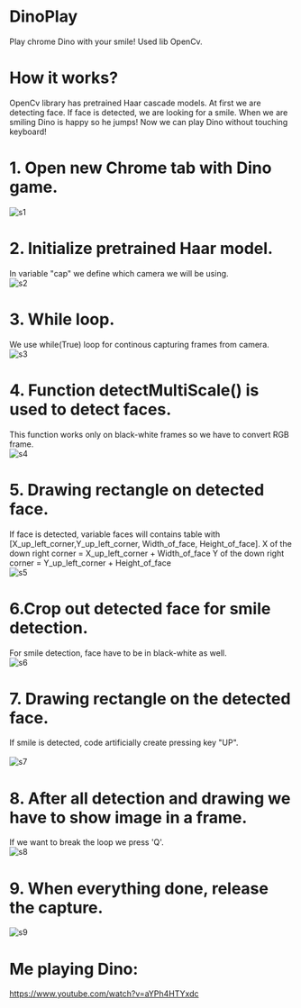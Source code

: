 # DinoPlay
Play chrome Dino with your smile! Used lib OpenCv.

# How it works?
OpenCv library has pretrained Haar cascade models. At first we are detecting face. If face is detected, we are looking for a smile.
When we are smiling Dino is happy so he jumps! Now we can play Dino without touching keyboard!

# 1. Open new Chrome tab with Dino game.
![s1](https://user-images.githubusercontent.com/69935274/101422420-f183f780-38f6-11eb-8079-be2bb4d9c847.png)

# 2. Initialize pretrained Haar model.
In variable "cap" we define which camera we will be using. <br>
![s2](https://user-images.githubusercontent.com/69935274/101422441-ff397d00-38f6-11eb-86dd-0be6bbae4b97.png)

# 3. While loop.
We use while(True) loop for continous capturing frames from camera. <br>
![s3](https://user-images.githubusercontent.com/69935274/101422460-08c2e500-38f7-11eb-886f-2eb5bdaf7a54.png)

# 4. Function detectMultiScale() is used to detect faces.
This function works only on black-white frames so we have to convert RGB frame. <br>
![s4](https://user-images.githubusercontent.com/69935274/101422482-11b3b680-38f7-11eb-929e-04d2847993f3.png)

# 5. Drawing rectangle on detected face.
If face is detected, variable faces will contains table with [X_up_left_corner,Y_up_left_corner, Width_of_face, Height_of_face]. 
X of the down right corner = X_up_left_corner + Width_of_face
Y of the down right corner = Y_up_left_corner + Height_of_face <br>
![s5](https://user-images.githubusercontent.com/69935274/101422508-1bd5b500-38f7-11eb-91b8-96bb7eaa8f85.png)

# 6.Crop out detected face for smile detection.
For smile detection, face have to be in black-white as well. <br>
![s6](https://user-images.githubusercontent.com/69935274/101422572-4162be80-38f7-11eb-83e7-69546020fac3.png)

# 7. Drawing rectangle on the detected face.
If smile is detected, code artificially create pressing key "UP". <br>  
![s7](https://user-images.githubusercontent.com/69935274/101422598-54758e80-38f7-11eb-8aff-d5070e809ec4.png)

# 8. After all detection and drawing we have to show image in a frame.
If we want to break the loop we press 'Q'. <br>
![s8](https://user-images.githubusercontent.com/69935274/101422605-5b040600-38f7-11eb-82be-3c84f9a65cd3.png)

# 9. When everything done, release the capture. <br>
![s9](https://user-images.githubusercontent.com/69935274/101422617-5fc8ba00-38f7-11eb-9e86-63a38e81ebe8.png)

# Me playing Dino:
https://www.youtube.com/watch?v=aYPh4HTYxdc
